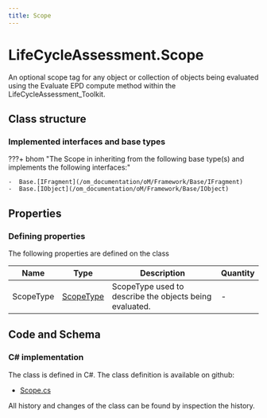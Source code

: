 ```yaml
---
title: Scope
---
```


# LifeCycleAssessment.Scope

An optional scope tag for any object or collection of objects being evaluated using the Evaluate EPD compute method within the LifeCycleAssessment_Toolkit.

## Class structure

### Implemented interfaces and base types

???+ bhom "The Scope in inheriting from the following base type(s) and implements the following interfaces:"

    -  Base.[IFragment](/om_documentation/oM/Framework/Base/IFragment)
    -  Base.[IObject](/om_documentation/oM/Framework/Base/IObject)


## Properties



### Defining properties

The following properties are defined on the class

| Name             | Type             | Description      | Quantity         |
|------------------|------------------|------------------|------------------|
| ScopeType | [ScopeType](/om_documentation/oM/Analytical/LifeCycleAssessment/ScopeType) | ScopeType used to describe the objects being evaluated. | - |


## Code and Schema

### C# implementation

The class is defined in C#. The class definition is available on github:

- [Scope.cs](https://github.com/BHoM/BHoM/blob/develop/LifeCycleAssessment_oM/Fragments/Scope.cs)

All history and changes of the class can be found by inspection the history.
